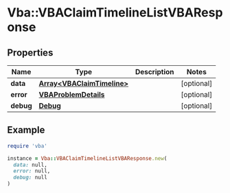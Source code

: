 # Vba::VBAClaimTimelineListVBAResponse

## Properties

| Name | Type | Description | Notes |
| ---- | ---- | ----------- | ----- |
| **data** | [**Array&lt;VBAClaimTimeline&gt;**](VBAClaimTimeline.md) |  | [optional] |
| **error** | [**VBAProblemDetails**](VBAProblemDetails.md) |  | [optional] |
| **debug** | [**Debug**](Debug.md) |  | [optional] |

## Example

```ruby
require 'vba'

instance = Vba::VBAClaimTimelineListVBAResponse.new(
  data: null,
  error: null,
  debug: null
)
```

